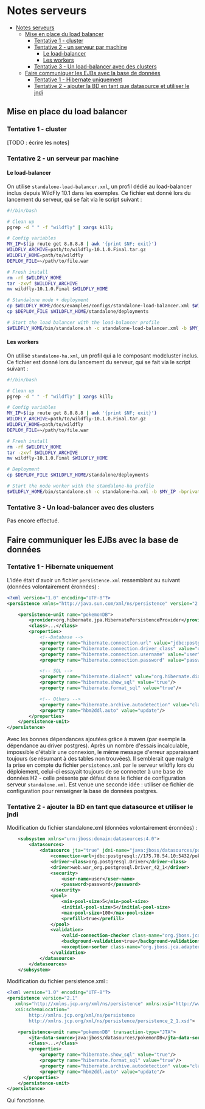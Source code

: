 # Notes serveurs

<!-- TOC -->

- [Notes serveurs](#notes-serveurs)
    - [Mise en place du load balancer](#mise-en-place-du-load-balancer)
        - [Tentative 1 - cluster](#tentative-1---cluster)
        - [Tentative 2 - un serveur par machine](#tentative-2---un-serveur-par-machine)
            - [Le load-balancer](#le-load-balancer)
            - [Les workers](#les-workers)
        - [Tentative 3 - Un load-balancer avec des clusters](#tentative-3---un-load-balancer-avec-des-clusters)
    - [Faire communiquer les EJBs avec la base de données](#faire-communiquer-les-ejbs-avec-la-base-de-données)
        - [Tentative 1 - Hibernate uniquement](#tentative-1---hibernate-uniquement)
        - [Tentative 2 - ajouter la BD en tant que datasource et utiliser le jndi](#tentative-2---ajouter-la-bd-en-tant-que-datasource-et-utiliser-le-jndi)

<!-- /TOC -->

## Mise en place du load balancer

### Tentative 1 - cluster

[TODO : écrire les notes]

### Tentative 2 - un serveur par machine

#### Le load-balancer

On utilise `standalone-load-balancer.xml`, un profil dédié au load-balancer inclus depuis WildFly 10.1 dans les
exemples. Ce fichier est donné lors du lancement du serveur, qui se fait via le script suivant :

```bash
#!/bin/bash

# Clean up
pgrep -d " " -f "wildfly" | xargs kill;

# Config variables
MY_IP=$(ip route get 8.8.8.8 | awk '{print $NF; exit}')
WILDFLY_ARCHIVE=path/to/wildfly-10.1.0.Final.tar.gz
WILDFLY_HOME=path/to/wildfly
DEPLOY_FILE=~/path/to/file.war

# Fresh install
rm -rf $WILDFLY_HOME
tar -zxvf $WILDFLY_ARCHIVE
mv wildfly-10.1.0.Final $WILDFLY_HOME

# Standalone mode + deployment
cp $WILDFLY_HOME/docs/examples/configs/standalone-load-balancer.xml $WILDFLY_HOME/standalone/configuration/
cp $DEPLOY_FILE $WILDFLY_HOME/standalone/deployments

# Start the load balancer with the load-balancer profile
$WILDFLY_HOME/bin/standalone.sh -c standalone-load-balancer.xml -b $MY_IP -bprivate $MY_IP -bmanagement $MY_IP
```

#### Les workers

On utilise `standalone-ha.xml`, un profil qui a le composant modcluster inclus. Ce fichier est donné lors du lancement
du serveur, qui se fait via le script suivant :

```bash
#!/bin/bash

# Clean up
pgrep -d " " -f "wildfly" | xargs kill;

# Config variables
MY_IP=$(ip route get 8.8.8.8 | awk '{print $NF; exit}')
WILDFLY_ARCHIVE=path/to/wildfly-10.1.0.Final.tar.gz
WILDFLY_HOME=path/to/wildfly
DEPLOY_FILE=~/path/to/file.war

# Fresh install
rm -rf $WILDFLY_HOME
tar -zxvf $WILDFLY_ARCHIVE
mv wildfly-10.1.0.Final $WILDFLY_HOME

# Deployment
cp $DEPLOY_FILE $WILDFLY_HOME/standalone/deployments

# Start the node worker with the standalone-ha profile
$WILDFLY_HOME/bin/standalone.sh -c standalone-ha.xml -b $MY_IP -bprivate $MY_IP -bmanagement $MY_IP
```

### Tentative 3 - Un load-balancer avec des clusters

Pas encore effectué.

## Faire communiquer les EJBs avec la base de données

### Tentative 1 - Hibernate uniquement

L'idée était d'avoir un fichier `persistence.xml` ressemblant au suivant (données volontairement éronnées) :

```xml
<?xml version="1.0" encoding="UTF-8"?>
<persistence xmlns="http://java.sun.com/xml/ns/persistence" version="2.0">

    <persistence-unit name="pokemonDB">
        <provider>org.hibernate.jpa.HibernatePersistenceProvider</provider>
        <class>...</class>
        <properties>
            <!--Database -->
            <property name="hibernate.connection.url" value="jdbc:postgresql://175.78.54.10:5432/pokemonDB"/>
            <property name="hibernate.connection.driver_class" value="org.postgresql.Driver"/>
            <property name="hibernate.connection.username" value="user"/>
            <property name="hibernate.connection.password" value="password"/>

            <!-- SQL -->
            <property name="hibernate.dialect" value="org.hibernate.dialect.PostgreSQLDialect"/>
            <property name="hibernate.show_sql" value="true"/>
            <property name="hibernate.format_sql" value="true"/>

            <!-- Others -->
            <property name="hibernate.archive.autodetection" value="class"/>
            <property name="hbm2ddl.auto" value="update"/>
        </properties>
    </persistence-unit>
</persistence>
```

Avec les bonnes dépendances ajoutées grâce à maven (par exemple la dépendance au driver postgres). Après un nombre
d'essais incalculable, impossible d'établir une connexion, le même message d'erreur apparaissant toujours (se
résumant à des tables non trouvées). Il semblerait que malgré la prise en compte du fichier `persistence.xml` par le
serveur wildfly lors du déploiement, celui-ci essayait toujours de se connecter à une base de données H2 - celle
présente par défaut dans le fichier de configuration serveur `standalone.xml`. Est venue une seconde idée : utiliser
ce fichier de configuration pour renseigner la base de données postgres.

### Tentative 2 - ajouter la BD en tant que datasource et utiliser le jndi

Modification du fichier standalone.xml (données volontairement éronnées) :

```xml
    <subsystem xmlns="urn:jboss:domain:datasources:4.0">
        <datasources>
            <datasource jta="true" jdni-name="java:jboss/datasources/pokemonDB" pool-name="pokemonDB" enabled="true" use-ccm="true">
                <connection-url>jdbc:postgresql://175.78.54.10:5432/pokemonDB</connection-url>
                <driver-class>org.postgresql.Driver</driver-class>
                <driver>web.war_org.postgresql.Driver_42_1</driver>
                <security>
                    <user-name>user</user-name>
                    <password>password</password>
                </security>
                <pool>
                    <min-pool-size>5</min-pool-size>
                    <initial-pool-size>5</initial-pool-size>
                    <max-pool-size>100</max-pool-size>
                    <prefill>true</prefill>
                </pool>
                <validation>
                    <valid-connection-checker class-name="org.jboss.jca.adapters.jdbc.extensions.postgres.PostgreSQLValidConnectionChcker"/>
                    <background-validation>true</background-validation>
                    <exception-sorter class-name="org.jboss.jca.adapters.jdbc.extensions.postgres.PostgreSQLExceptionSorter"/>
                </validation>
            </datasource>
        </datasources>
    </subsystem>
```

Modification du fichier persistence.xml :

```xml
<?xml version="1.0" encoding="UTF-8"?>
<persistence version="2.1"
   xmlns="http://xmlns.jcp.org/xml/ns/persistence" xmlns:xsi="http://www.w3.org/2001/XMLSchema-instance"
   xsi:schemaLocation="
        http://xmlns.jcp.org/xml/ns/persistence
        http://xmlns.jcp.org/xml/ns/persistence/persistence_2_1.xsd">

    <persistence-unit name="pokemonDB" transaction-type="JTA">
        <jta-data-source>java:jboss/datasources/pokemonDB</jta-data-source>
        <class>...</class>
        <properties>
            <property name="hibernate.show_sql" value="true"/>
            <property name="hibernate.format_sql" value="true"/>
            <property name="hibernate.archive.autodetection" value="class"/>
            <property name="hbm2ddl.auto" value="update"/>
      </properties>
    </persistence-unit>
</persistence>
```

Qui fonctionne.